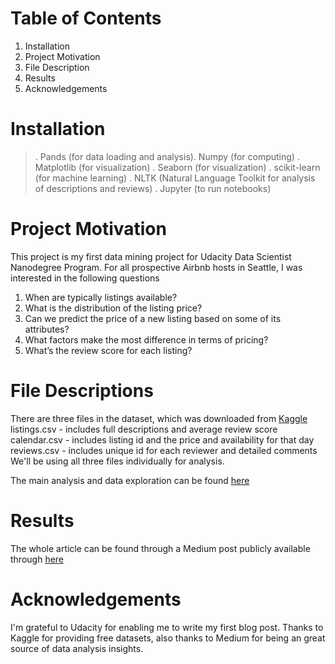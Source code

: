 # Table of Contents
1. Installation
2. Project Motivation
3. File Description
4. Results
5. Acknowledgements

# Installation
>. Pands (for data loading and analysis). Numpy (for computing)
>. Matplotlib (for visualization)
>. Seaborn (for visualization)
>. scikit-learn (for machine learning)
>. NLTK (Natural Language Toolkit for analysis of descriptions and reviews)
>. Jupyter (to run notebooks)

# Project Motivation
This project is my first data mining project for Udacity Data Scientist Nanodegree Program.
For all prospective Airbnb hosts in Seattle, I was interested in the following questions
1. When are typically listings available?
2. What is the distribution of the listing price?
3. Can we predict the price of a new listing based on some of its attributes?
4. What factors make the most difference in terms of pricing?
5. What’s the review score for each listing?

# File Descriptions
There are three files in the dataset, which was downloaded from [Kaggle](https://www.kaggle.com/airbnb/seattle)
listings.csv - includes full descriptions and average review score
calendar.csv - includes listing id and the price and availability for that day
reviews.csv - includes unique id for each reviewer and detailed comments We'll be using all three files individually for analysis.

The main analysis and data exploration can be found [here](https://github.com/sunnychen123/Data-Science-Project/blob/main/Seattle_Airbnb_Data.ipynb)

# Results
The whole article can be found through a Medium post publicly available through [here](https://yaqingchen5.medium.com/airbnb-in-seattle-data-analysis-2f50eb57934b)

# Acknowledgements
I'm grateful to Udacity for enabling me to write my first blog post. Thanks to Kaggle for providing free datasets, also thanks to Medium for being an great source of data analysis insights.


